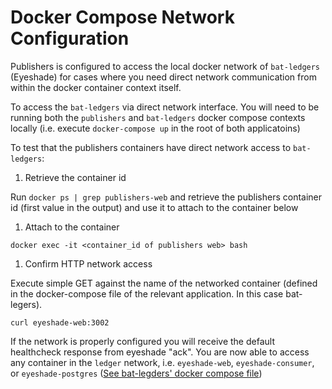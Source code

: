 # Docker Compose Network Configuration

Publishers is configured to access the local docker network of `bat-ledgers` (Eyeshade) for cases where you need direct network communication from within the docker container context itself.

To access the `bat-ledgers` via direct network interface. You will need to be running both the `publishers` and `bat-ledgers` docker compose contexts locally (i.e. execute `docker-compose up` in the root of both applicatoins)

To test that the publishers containers have direct network access to `bat-ledgers`:

1. Retrieve the container id

Run `docker ps | grep publishers-web` and retrieve the publishers container id (first value in the output) and use it to attach to the container below

1. Attach to the container

```
docker exec -it <container_id of publishers web> bash
```

1. Confirm HTTP network access

Execute simple GET against the name of the networked container (defined in the docker-compose file of the relevant application. In this case bat-legers).

```
curl eyeshade-web:3002
```

If the network is properly configured you will receive the default healthcheck response from eyeshade "ack". You are now able to access any container in the `ledger` network, i.e. `eyeshade-web`, `eyeshade-consumer`, or `eyeshade-postgres` ([See bat-legders' docker compose file](https://github.com/brave-intl/bat-ledger/blob/master/docker-compose.yml))
